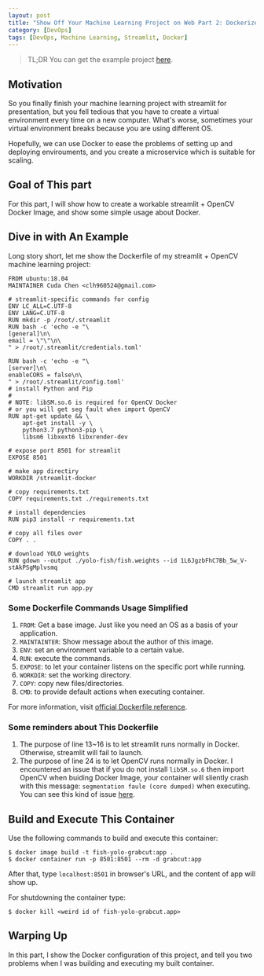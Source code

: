 ```yaml
---
layout: post
title: "Show Off Your Machine Learning Project on Web Part 2: Dockerize You Streamlit App"
category: [DevOps]
tags: [DevOps, Machine Learning, Streamlit, Docker]
---
```


> TL;DR
> You can get the example project [here](https://github.com/Cuda-Chen/fish-yolo-grabcut). 
> 

## Motivation
So you finally finish your machine learning project with streamlit for 
presentation, but you fell tedious that you have to create a virtual
environment every time on a new computer. What's worse, sometimes your
virtual environment breaks because you are using different OS.

Hopefully, we can use Docker to ease the problems of setting up and deploying
envirouments, and you create a microservice which is suitable for scaling.

## Goal of This part
For this part, I will show how to create a workable streamlit + OpenCV Docker
Image, and show some simple usage about Docker.

## Dive in with An Example
Long story short, let me show the Dockerfile of my streamlit + OpenCV machine
learning project:
```Dockerfile=
FROM ubuntu:18.04
MAINTAINER Cuda Chen <clh960524@gmail.com>

# streamlit-specific commands for config
ENV LC_ALL=C.UTF-8
ENV LANG=C.UTF-8
RUN mkdir -p /root/.streamlit
RUN bash -c 'echo -e "\
[general]\n\
email = \"\"\n\
" > /root/.streamlit/credentials.toml'

RUN bash -c 'echo -e "\
[server]\n\
enableCORS = false\n\
" > /root/.streamlit/config.toml'
# install Python and Pip
#
# NOTE: libSM.so.6 is required for OpenCV Docker
# or you will get seg fault when import OpenCV
RUN apt-get update && \
    apt-get install -y \
    python3.7 python3-pip \
    libsm6 libxext6 libxrender-dev

# expose port 8501 for streamlit
EXPOSE 8501

# make app directiry
WORKDIR /streamlit-docker

# copy requirements.txt
COPY requirements.txt ./requirements.txt

# install dependencies
RUN pip3 install -r requirements.txt

# copy all files over
COPY . .

# download YOLO weights
RUN gdown --output ./yolo-fish/fish.weights --id 1L6JgzbFhC7Bb_5w_V-stAkPSgMplvsmq 

# launch streamlit app
CMD streamlit run app.py 
```

### Some Dockerfile Commands Usage Simplified
1. `FROM`: Get a base image. Just like you need an OS as a basis of your application.
2. `MAINTAINTER`: Show message about the author of this image.
3. `ENV`: set an environment variable to a certain value.
4. `RUN`: execute the commands.
5. `EXPOSE`: to let your container listens on the specific port while running.
6. `WORKDIR`: set the working directory.
7. `COPY`: copy new files/directories.
8. `CMD`: to provide default actions when executing container.

For more information, visit [official Dockerfile reference](https://docs.docker.com/engine/reference/builder/).

### Some reminders about This Dockerfile
1. The purpose of line 13~16 is to let streamlit runs normally in Docker. Otherwise,
streamlit will fail to launch.
2. The purpose of line 24 is to let OpenCV runs normally in Docker. I encountered an
issue that if you do not install `libSM.so.6` then import OpenCV when buiding Docker Image, your 
container will sliently crash with this message: `segmentation faule (core dumped)` when
executing. You can see this kind of issue [here](https://github.com/NVIDIA/nvidia-docker/issues/864).

## Build and Execute This Container
Use the following commands to build and execute this container:
```
$ docker image build -t fish-yolo-grabcut:app .
$ docker container run -p 8501:8501 --rm -d grabcut:app
```

After that, type `localhost:8501` in browser's URL, and the content of app will show up.

For shutdowning the container type:
```
$ docker kill <weird id of fish-yolo-grabcut.app>
```

## Warping Up
In this part, I show the Docker configuration of this project, and tell you two problems
when I was building and executing my built container.

